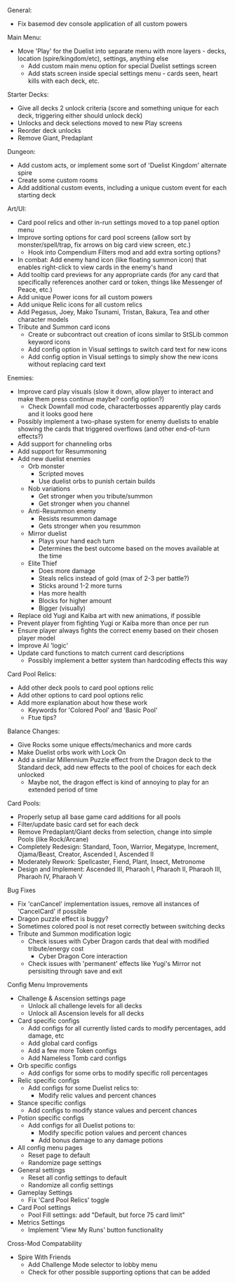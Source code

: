 General:
- Fix basemod dev console application of all custom powers

Main Menu:
- Move 'Play' for the Duelist into separate menu with more layers - decks, location (spire/kingdom/etc), settings, anything else
	- Add custom main menu option for special Duelist settings screen
	- Add stats screen inside special settings menu - cards seen, heart kills with each deck, etc.

Starter Decks:
- Give all decks 2 unlock criteria (score and something unique for each deck, triggering either should unlock deck)
- Unlocks and deck selections moved to new Play screens
- Reorder deck unlocks
- Remove Giant, Predaplant

Dungeon:
- Add custom acts, or implement some sort of 'Duelist Kingdom' alternate spire
- Create some custom rooms
- Add additional custom events, including a unique custom event for each starting deck

Art/UI:
- Card pool relics and other in-run settings moved to a top panel option menu
- Improve sorting options for card pool screens (allow sort by monster/spell/trap, fix arrows on big card view screen, etc.)
    - Hook into Compendium Filters mod and add extra sorting options?
- In combat: Add enemy hand icon (like floating summon icon) that enables right-click to view cards in the enemy's hand
- Add tooltip card previews for any appropriate cards (for any card that specifically references another card or token, things like Messenger of Peace, etc.)
- Add unique Power icons for all custom powers
- Add unique Relic icons for all custom relics
- Add Pegasus, Joey, Mako Tsunami, Tristan, Bakura, Tea and other character models
- Tribute and Summon card icons
	- Create or subcontract out creation of icons similar to StSLib common keyword icons
	- Add config option in Visual settings to switch card text for new icons
	- Add config option in Visual settings to simply show the new icons without replacing card text

Enemies:
- Improve card play visuals (slow it down, allow player to interact and make them press continue maybe? config option?)
    - Check Downfall mod code, characterbosses apparently play cards and it looks good here
- Possibly implement a two-phase system for enemy duelists to enable showing the cards that triggered overflows (and other end-of-turn effects?)
- Add support for channeling orbs
- Add support for Resummoning
- Add new duelist enemies
    - Orb monster
        - Scripted moves
        - Use duelist orbs to punish certain builds
    - Nob variations
        - Get stronger when you tribute/summon
        - Get stronger when you channel
    - Anti-Resummon enemy
        - Resists resummon damage
        - Gets stronger when you resummon
    - Mirror duelist
        - Plays your hand each turn
        - Determines the best outcome based on the moves available at the time
    - Elite Thief
        - Does more damage
        - Steals relics instead of gold (max of 2-3 per battle?)
        - Sticks around 1-2 more turns
        - Has more health
        - Blocks for higher amount
        - Bigger (visually)
- Replace old Yugi and Kaiba art with new animations, if possible
- Prevent player from fighting Yugi or Kaiba more than once per run
- Ensure player always fights the correct enemy based on their chosen player model
- Improve AI 'logic'
- Update card functions to match current card descriptions
    - Possibly implement a better system than hardcoding effects this way

Card Pool Relics:
- Add other deck pools to card pool options relic
- Add other options to card pool options relic
- Add more explanation about how these work
	- Keywords for 'Colored Pool' and 'Basic Pool'
	- Ftue tips?

Balance Changes:
- Give Rocks some unique effects/mechanics and more cards
- Make Duelist orbs work with Lock On
- Add a similar Millennium Puzzle effect from the Dragon deck to the Standard deck, add new effects to the pool of choices for each deck unlocked
    - Maybe not, the dragon effect is kind of annoying to play for an extended period of time

Card Pools:
- Properly setup all base game card additions for all pools
- Filter/update basic card set for each deck
- Remove Predaplant/Giant decks from selection, change into simple Pools (like Rock/Arcane)
- Completely Redesign: Standard, Toon, Warrior, Megatype, Increment, Ojama/Beast, Creator, Ascended I, Ascended II
- Moderately Rework: Spellcaster, Fiend, Plant, Insect, Metronome
- Design and Implement: Ascended III, Pharaoh I, Pharaoh II, Pharaoh III, Pharaoh IV, Pharaoh V

Bug Fixes
- Fix 'canCancel' implementation issues, remove all instances of 'CancelCard' if possible
- Dragon puzzle effect is buggy?
- Sometimes colored pool is not reset correctly between switching decks
- Tribute and Summon modification logic
	- Check issues with Cyber Dragon cards that deal with modified tribute/energy cost
		- Cyber Dragon Core interaction
	- Check issues with 'permanent' effects like Yugi's Mirror not persisiting through save and exit

Config Menu Improvements
- Challenge & Ascension settings page
    - Unlock all challenge levels for all decks
    - Unlock all Ascension levels for all decks
- Card specific configs
    - Add configs for all currently listed cards to modify percentages, add damage, etc
    - Add global card configs
    - Add a few more Token configs
    - Add Nameless Tomb card configs
- Orb specific configs
    - Add configs for some orbs to modify specific roll percentages
- Relic specific configs
    - Add configs for some Duelist relics to:
        - Modify relic values and percent chances
- Stance specific configs
    - Add configs to modify stance values and percent chances
- Potion specific configs
    - Add configs for all Duelist potions to:
        - Modify specific potion values and percent chances
        - Add bonus damage to any damage potions
- All config menu pages
	- Reset page to default
	- Randomize page settings
- General settings
	- Reset all config settings to default
	- Randomize all config settings
- Gameplay Settings
	- Fix 'Card Pool Relics' toggle
- Card Pool settings
	- Pool Fill settings: add "Default, but force 75 card limit"
- Metrics Settings
  - Implement 'View My Runs' button functionality

Cross-Mod Compatability
- Spire With Friends
    - Add Challenge Mode selector to lobby menu
    - Check for other possible supporting options that can be added
